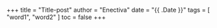 +++
title = "Title-post"
author = "Enectiva"
date = "{{ .Date }}"
tags = [
    "word1",
    "word2"
]
toc = false
+++
